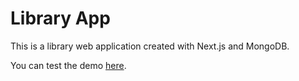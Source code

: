 # Library App

This is a library web application created with Next.js and MongoDB.

You can test the demo [here](https://nextjs-library-app-p87v.vercel.app/).

